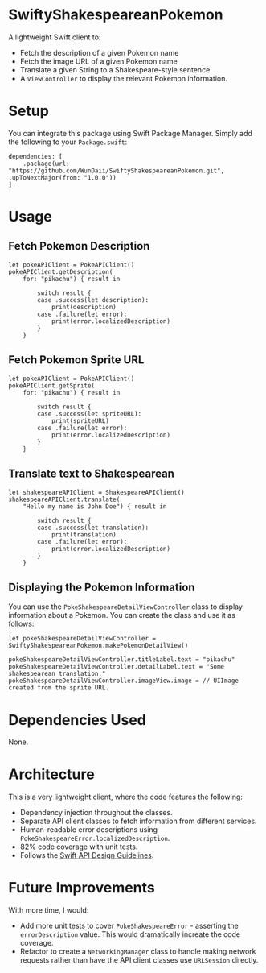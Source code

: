 # SwiftyShakespeareanPokemon

A lightweight Swift client to:
- Fetch the description of a given Pokemon name
- Fetch the image URL of a given Pokemon name
- Translate a given String to a Shakespeare-style sentence
- A `ViewController` to display the relevant Pokemon information.

# Setup

You can integrate this package using Swift Package Manager. Simply add the following to your `Package.swift`:

```
dependencies: [
    .package(url: "https://github.com/WunDaii/SwiftyShakespeareanPokemon.git", .upToNextMajor(from: "1.0.0"))
]
```

# Usage

## Fetch Pokemon Description

```
let pokeAPIClient = PokeAPIClient()
pokeAPIClient.getDescription(
    for: "pikachu") { result in
        
        switch result {
        case .success(let description):
            print(description)
        case .failure(let error):
            print(error.localizedDescription)
        }
    }
```

## Fetch Pokemon Sprite URL

```
let pokeAPIClient = PokeAPIClient()
pokeAPIClient.getSprite(
    for: "pikachu") { result in
        
        switch result {
        case .success(let spriteURL):
            print(spriteURL)
        case .failure(let error):
            print(error.localizedDescription)
        }
    }
```

## Translate text to Shakespearean

```
let shakespeareAPIClient = ShakespeareAPIClient()
shakespeareAPIClient.translate(
    "Hello my name is John Doe") { result in
        
        switch result {
        case .success(let translation):
            print(translation)
        case .failure(let error):
            print(error.localizedDescription)
        }
    }
```

## Displaying the Pokemon Information

You can use the `PokeShakespeareDetailViewController` class to display information about a Pokemon. You can create the class and use it as follows:

```
let pokeShakespeareDetailViewController = SwiftyShakespeareanPokemon.makePokemonDetailView()

pokeShakespeareDetailViewController.titleLabel.text = "pikachu"
pokeShakespeareDetailViewController.detailLabel.text = "Some shakespearean translation."
pokeShakespeareDetailViewController.imageView.image = // UIImage created from the sprite URL.
```

# Dependencies Used
None.

# Architecture

This is a very lightweight client, where the code features the following:
- Dependency injection throughout the classes.
- Separate API client classes to fetch information from different services.
- Human-readable error descriptions using `PokeShakespeareError.localizedDescription`.
- 82% code coverage with unit tests.
- Follows the [Swift API Design Guidelines](https://swift.org/documentation/api-design-guidelines/).

# Future Improvements
With more time, I would:
- Add more unit tests to cover `PokeShakespeareError` - asserting the `errorDescription` value. This would dramatically increate the code coverage.
- Refactor to create a `NetworkingManager` class to handle making network requests rather than have the API client classes use `URLSession` directly.
